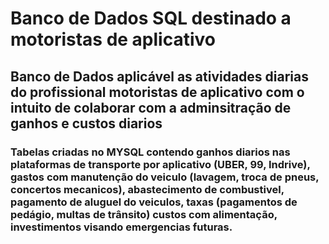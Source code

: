# Banco de Dados SQL destinado a motoristas de aplicativo

## Banco de Dados aplicável as atividades diarias do profissional motoristas de aplicativo com o intuito de colaborar com a adminsitração de ganhos e custos diarios

### Tabelas criadas no MYSQL contendo ganhos diarios nas plataformas de transporte por aplicativo (UBER, 99, Indrive), gastos com manutenção do veiculo (lavagem, troca de pneus, concertos mecanicos), abastecimento de combustivel, pagamento de aluguel do veiculos, taxas (pagamentos de pedágio, multas de trânsito) custos com alimentação, investimentos visando emergencias futuras.
